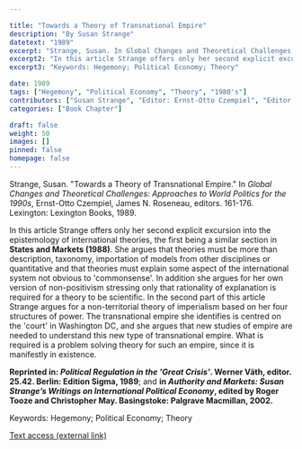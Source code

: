 ```yaml
---

title: "Towards a Theory of Transnational Empire"
description: "By Susan Strange"
datetext: "1989"
excerpt: "Strange, Susan. In Global Changes and Theoretical Challenges: Approaches to World Politics for the 1990s, edited by Ernst-Otto Czempiel, James N. Roseneau, 161-176. Lexington: Lexington Books, 1989."
excerpt2: "In this article Strange offers only her second explicit excursion into the epistemology of international theories, the first being a similar section in States and Markets (1988). She argues that theories must be more than description, taxonomy, importation of models from other disciplines or quantitative and that theories must explain some aspect of the international system not obvious to 'commonsense'. In addition she argues for her own version of non-positivism stressing only that rationality of explanation is required for a theory to be scientific. In the second part of this article Strange argues for a non-territorial theory of imperialism based on her four structures of power. The transnational empire she identifies is centred on the 'court' in Washington DC, and she argues that new studies of empire are needed to understand this new type of transnational empire. What is required is a problem solving theory for such an empire, since it is manifestly in existence. Reprinted in: Political Regulation in the 'Great Crisis', edited by Werner Väth. 25-42. Berlin: Edition Sigma, 1989; and in  Authority and Markets: Susan Strange’s Writings on International Political Economy, edited by Roger Tooze and Christopher May. Basingstoke: Palgrave Macmillan, 2002."
excerpt3: "Keywords: Hegemony; Political Economy; Theory"

date: 1989
tags: ["Hegemony", "Political Economy", "Theory", "1980's"]
contributors: ["Susan Strange", "Editor: Ernst-Otto Czempiel", "Editor: James N. Roseneau"]
categories: ["Book Chapter"]

draft: false
weight: 50
images: []
pinned: false
homepage: false
---
```


Strange, Susan. "Towards a Theory of Transnational Empire." In *Global Changes and Theoretical Challenges: Approaches to World Politics for the 1990s*, Ernst-Otto Czempiel, James N. Roseneau, editors. 161-176. Lexington: Lexington Books, 1989.

In this article Strange offers only her second explicit excursion into the epistemology of international theories, the first being a similar section in **States and Markets (1988)**. She argues that theories must be more than description, taxonomy, importation of models from other disciplines or quantitative and that theories must explain some aspect of the international system not obvious to 'commonsense'. In addition she argues for her own version of non-positivism stressing only that rationality of explanation is required for a theory to be scientific. In the second part of this article Strange argues for a non-territorial theory of imperialism based on her four structures of power. The transnational empire she identifies is centred on the 'court' in Washington DC, and she argues that new studies of empire are needed to understand this new type of transnational empire. What is required is a problem solving theory for such an empire, since it is manifestly in existence.

**Reprinted in: *Political Regulation in the 'Great Crisis'*. Werner Väth, editor. 25.42. Berlin: Edition Sigma, 1989**; and **in  *Authority and Markets: Susan Strange’s Writings on International Political Economy*, edited by Roger Tooze and Christopher May. Basingstoke: Palgrave Macmillan, 2002.**

Keywords: Hegemony; Political Economy; Theory

[Text access (external link)](https://www.worldcat.org/title/global-changes-and-theoretical-challenges-approaches-to-world-politics-for-the-1990s/oclc/18496582)

